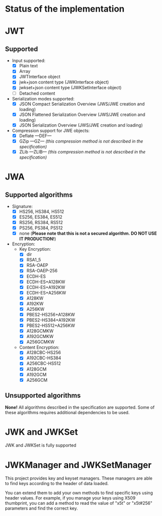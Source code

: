 Status of the implementation
============================

# JWT #

## Supported ##

* Input supported:
    * [x] Plain text
    * [x] Array
    * [x] JWTInterface object
    * [x] jwk+json content type (JWKInterface object)
    * [x] jwkset+json content type (JWKSetInterface object)
    * [ ] Detached content

* Serialization modes supported:
    * [x] JSON Compact Serialization Overview (JWS/JWE creation and loading)
    * [x] JSON Flattened Serialization Overview (JWS/JWE creation and loading)
    * [x] JSON Serialization Overview (JWS/JWE creation and loading)

* Compression support for JWE objects:
    * [x] Deflate —DEF—
    * [x] GZip —GZ— *(this compression method is not described in the specification)*
    * [x] ZLib —ZLIB— *(this compression method is not described in the specification)*

# JWA #

## Supported algorithms ##

* Signature:
    * [x] HS256, HS384, HS512
    * [x] ES256, ES384, ES512
    * [x] RS256, RS384, RS512
    * [x] PS256, PS384, PS512
    * [x] none (**Please note that this is not a secured algorithm. DO NOT USE IT PRODUCTION!**)
* Encryption:
    * Key Encryption:
        * [x] dir
        * [x] RSA1_5
        * [x] RSA-OAEP
        * [x] RSA-OAEP-256
        * [x] ECDH-ES
        * [x] ECDH-ES+A128KW
        * [x] ECDH-ES+A192KW
        * [x] ECDH-ES+A256KW
        * [x] A128KW
        * [x] A192KW
        * [x] A256KW
        * [x] PBES2-HS256+A128KW
        * [x] PBES2-HS384+A192KW
        * [x] PBES2-HS512+A256KW
        * [x] A128GCMKW
        * [x] A192GCMKW
        * [x] A256GCMKW
    * Content Encryption:
        * [x] A128CBC-HS256
        * [x] A192CBC-HS384
        * [x] A256CBC-HS512
        * [x] A128GCM
        * [x] A192GCM
        * [x] A256GCM

## Unsupported algorithms ##

**None!** All algorithms described in the specification are supported. Some of these algorithms requires additional dependencies to be used.

# JWK and JWKSet #

JWK and JWKSet is fully supported

# JWKManager and JWKSetManager #

This project provides key and keyset managers. These managers are able to find keys according to the header of data loaded.

You can extend them to add your own methods to find specific keys using header values.
For example, if you manage your keys using X509 thumbprint, you can add a method to read the value of "x5t" or "x5t#256" parameters and find the correct key.
